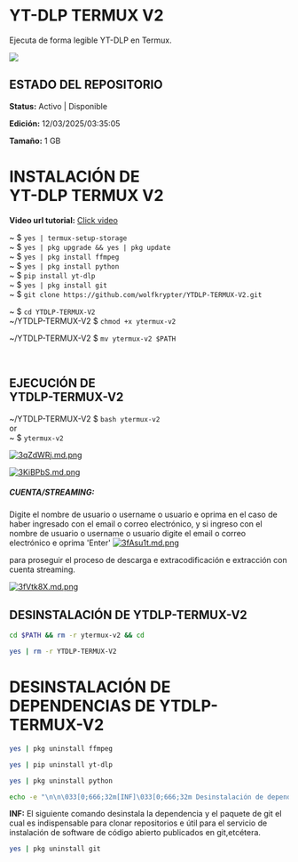 
# YT-DLP TERMUX V2
Ejecuta de forma legible YT-DLP en Termux.</p>



<img src="https://blogger.googleusercontent.com/img/b/R29vZ2xl/AVvXsEjroJO_37lpunqm_-Hee7yeY4Uo39s-iBnSWo5MA5RtGhLnKLRwVWz2ZsvX94yvNbyFIIBybgDmyVwIHdGnOCgHyEsmJjjBywdG-sby5Cx9Y8yfp3zKC3lOr0SeWWvEBjimNqZfiQaATJWH08mKazbII4Q7SKBZlyVU0cHnDdxu9dIzCgf6asMrJyDbddRc/s400/Screenshot_20250219-005737.jpg"/>

<h2>ESTADO DEL REPOSITORIO</h2>
<p><strong>Status:</strong> Activo | Disponible</p>
<p><strong>Edición:</strong> 12/03/2025/03:35:05</p>
<p><strong>Tamaño:</strong> 1 GB</p>

<h1>INSTALACIÓN DE<br/>YT-DLP TERMUX V2</h1>

<strong>Video url tutorial:</strong>
<a href="https://m.youtube.com/watch?v=0c-UVrny8pI">Click video</a>
<br />




~ $ ``` yes | termux-setup-storage ```
<br />
~ $ ``` yes | pkg upgrade && yes | pkg update ```
<br />
~ $ ``` yes | pkg install ffmpeg ```
<br />
~ $ ``` yes | pkg install python ```
<br />
~ $ ``` pip install yt-dlp ```
<br />
~ $ ``` yes | pkg install git ```
<br />
~ $ ``` git clone https://github.com/wolfkrypter/YTDLP-TERMUX-V2.git ```
<br />

~ $ ``` cd YTDLP-TERMUX-V2 ```
<br />
~/YTDLP-TERMUX-V2 $ ``` chmod +x ytermux-v2 ```
<br />

~/YTDLP-TERMUX-V2 $ ``` mv ytermux-v2 $PATH ```

<br />






<h2>EJECUCIÓN DE<br/>YTDLP-TERMUX-V2</h2>

~/YTDLP-TERMUX-V2 $ ``` bash ytermux-v2 ```
<br/>
or
<br/>
~ $ ``` ytermux-v2 ```
<br/>



<a href="https://freeimage.host/i/3qZdWRj"><img src="https://iili.io/3qZdWRj.md.png" alt="3qZdWRj.md.png" border="0"></a>

<a href="https://freeimage.host/i/3KiBPbS"><img src="https://iili.io/3KiBPbS.md.png" alt="3KiBPbS.md.png" border="0"></a>

<h5>CUENTA/STREAMING:</h5>
 

Digite el nombre de usuario o username o usuario e oprima en el caso de haber ingresado con el email o correo electrónico, y si ingreso con el nombre de usuario o username o usuario digite el email o correo electrónico e oprima 'Enter'
<a href="https://freeimage.host/i/3fAsu1t"><img src="https://iili.io/3fAsu1t.md.png" alt="3fAsu1t.md.png" border="0"></a>

<p>para proseguir el proceso de descarga e extracodificación e extracción con cuenta streaming.</p>
<a href="https://freeimage.host/i/3fVtk8X"><img src="https://iili.io/3fVtk8X.md.png" alt="3fVtk8X.md.png" border="0"></a>



<h2>DESINSTALACIÓN DE YTDLP-TERMUX-V2</h2>

```bash
cd $PATH && rm -r ytermux-v2 && cd
```

```bash
yes | rm -r YTDLP-TERMUX-V2
```

<h1>DESINSTALACIÓN DE DEPENDENCIAS DE YTDLP-TERMUX-V2</h1>

```bash
yes | pkg uninstall ffmpeg
```


```bash
yes | pip uninstall yt-dlp
```

```bash
yes | pkg uninstall python
```

```bash
echo -e "\n\n\033[0;666;32m[INF]\033[0;666;32m Desinstalación de dependencias de YTDLP-TERMUX-V2 completada.\n\n"
```

<p><strong>INF:</strong> El siguiente comando desinstala la dependencia y el paquete de git el cual es indispensable para clonar repositorios e útil para el servicio de instalación de software de código abierto publicados en git,etcétera.</p>

```bash
yes | pkg uninstall git
```
